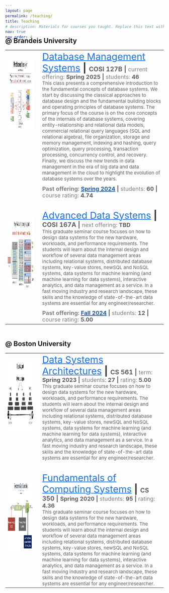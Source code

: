 ```yaml
---
layout: page
permalink: /teaching/
title: Teaching
# description: Materials for courses you taught. Replace this text with your description.
nav: true
nav_order: 4
---
```


<div class="projects">
  <!-- Display categorized projects -->
  <h2 class="category" style="margin-top: -40px;">@ Brandeis University</h2>
</div>


<table style="undefined;table-layout: fixed; width: 100%">
<colgroup>
<col style="width: 20%">
<col style="width: 4mm">
<col style="width: 80%">
</colgroup>
<tbody>
  <tr>
    <td style="vertical-align: top;">
      <div style="margin-top: 7mm;"></div>
      <a href="https://ssd-brandeis.github.io/COSI-127B/" style="text-decoration: none;">
        <div style="margin-top: 2mm;"></div> 
        <img src="/assets/img/COSI127B.png" class="img-fluid z-depth-1" width="225" height="225" title="example image" onerror="this.onerror=null; $('.responsive-img-srcset').remove();">
      </a>
    </td>
    <td></td>
    <td>
      <span style="font-size: 30px;"><a href="https://ssd-brandeis.github.io/COSI-127B/" style="color: #1a73e8; text-decoration: underline; text-decoration-thickness: 2px;">Database Management Systems</a> <span style="color: #2b2b2b;"><b>|</b> </span></span>
      <span style="font-size: 20px;"><span style="color: #5e5e5e;"><b>COSI 127B |</b> </span></span>
      <span style="font-size: 18px;"><span style="color: #808080;">current offering: </span><span style="color: #5e5e5e;"><b>Spring 2025 
      |</b> </span>
      <span style="color: #808080;">students: <span style="color: #5e5e5e;"><b>46</b> </span></span>
      </span>
      <br>
      <span style="font-size: 15px;"><span style="color: #5e5e5e; ">This class presents a comprehensive introduction to the fundamental concepts of database systems. We start by discussing the classical approaches to database design and the fundamental building blocks and operating principles of database systems. The primary focus of the course is on the core concepts of the internals of database systems, covering entity-relationship and relational data models, commercial relational query languages (SQL and relational algebra), file organization, storage and memory management, indexing and hashing, query optimization, query processing, transaction processing, concurrency control, and recovery. Finally, we discuss the new trends in data management in the era of big data and data management in the cloud to highlight the evolution of database systems over the years.</span></span>
      <div style="margin-bottom: 3mm;"></div>
      <span style="font-size: 18px;"><span style="color: #808080;"><b>Past offering:</b> </span><span style="color: #5e5e5e;"><b><a href="https://ssd-brandeis.github.io/COSI-127B/2024/" style="color: rgb(35, 90, 161); text-decoration: underline; text-decoration-thickness: 2px;">Spring 2024</a> | </b> </span>
      <span style="color: #808080;">students: <span style="color: #5e5e5e;"><b>60 | </b> </span></span>
      <span style="color: #808080;">course rating: <span style="color: #5e5e5e;"><b>4.74</b> </span></span>
      </span>
    </td>
  </tr>

  <tr>
    <td colspan="3" style="height: 25px;"></td>
  </tr>

  <tr>
    <td style="vertical-align: top;">
      <div style="margin-top: 7mm;"></div>
      <a href="https://ssd-brandeis.github.io/COSI-167A/" style="text-decoration: none;">
        <div style="margin-top: 2mm;"></div>
        <img src="/assets/img/COSI167A.png" class="img-fluid z-depth-1" width="225" height="225" title="example image" onerror="this.onerror=null; $('.responsive-img-srcset').remove();">
      </a>
    </td>
    <td></td>
    <td>
      <span style="font-size: 30px;"><a href="https://ssd-brandeis.github.io/COSI-167A/" style="color: #1a73e8; text-decoration: underline; text-decoration-thickness: 2px;">Advanced Data Systems</a> <span style="color: #2b2b2b;"><b>|</b> </span></span>
      <span style="font-size: 20px;"><span style="color: #5e5e5e;"><b>COSI 167A |</b> </span></span>
      <span style="font-size: 18px;"><span style="color: #808080;">next offering: </span><span style="color: #5e5e5e;"><b>TBD 
      </b> </span>
      </span>
      <br>
      <span style="font-size: 15px;"><span style="color: #5e5e5e; ">This graduate seminar course focuses on how to design data systems for the new hardware, workloads, and performance requirements. The students will learn about the internal design and workflow of several data management areas including relational systems, distributed database systems, key-value stores, newSQL and NoSQL systems, data systems for machine learning (and machine learning for data systems), interactive analytics, and data management as a service. In a fast moving industry and research landscape, these skills and the knowledge of state-of-the-art data systems are essential for any engineer/researcher.</span></span>
      <div style="margin-bottom: 3mm;"></div>
      <span style="font-size: 18px;"><span style="color: #808080;"><b>Past offering:</b> </span><span style="color: #5e5e5e;"><b><a href="https://ssd-brandeis.github.io/COSI-167A/2024/" style="color: rgb(35, 90, 161); text-decoration: underline; text-decoration-thickness: 2px;">Fall 2024</a> | </b> </span>
      <span style="color: #808080;">students: <span style="color: #5e5e5e;"><b>12 | </b> </span></span>
      <span style="color: #808080;">course rating: <span style="color: #5e5e5e;"><b>5.00</b> </span></span>
      </span>
    </td>
  </tr>
</tbody>
</table>

<!-- Add gap between the two tables -->
<div style="height: 75px;"></div>

<div class="projects">
  <h2 class="category" style="margin-top: -40px;">@ Boston University</h2>
</div>

<table style="undefined;table-layout: fixed; width: 100%">
<colgroup>
<col style="width: 20%">
<col style="width: 4mm">
<col style="width: 80%">
</colgroup>
<tbody>
  <tr>
    <td style="vertical-align: top;">
      <div style="margin-top: 7mm;"></div>
      <a href="https://bu-disc.github.io/CS561-Spring2023/" style="text-decoration: none;">
        <div style="margin-top: 2mm;"></div> 
        <img src="/assets/img/CS561.png" class="img-fluid z-depth-1" width="225" height="225" title="example image" onerror="this.onerror=null; $('.responsive-img-srcset').remove();">
      </a>
    </td>
    <td></td>
    <td>
      <span style="font-size: 30px;"><a href="https://bu-disc.github.io/CS561-Spring2023/" style="color: #1a73e8; text-decoration: underline; text-decoration-thickness: 2px;">Data Systems Architectures</a> <span style="color: #2b2b2b;"><b>|</b> </span></span>
      <span style="font-size: 20px;"><span style="color: #5e5e5e;"><b>CS 561 |</b> </span></span>
      <span style="font-size: 18px;"><span style="color: #808080;">term: </span><span style="color: #5e5e5e;"><b>Spring 2023 |</b> </span>
      <span style="color: #808080;">students: <span style="color: #5e5e5e;"><b>27 | </b> </span></span> 
      <span style="color: #808080;">rating: <span style="color: #5e5e5e;"><b>5.00</b> </span></span>
      </span>
      <br>
      <span style="font-size: 15px;"><span style="color: #5e5e5e; ">This graduate seminar course focuses on how to design data systems for the new hardware, workloads, and performance requirements. The students will learn about the internal design and workflow of several data management areas including relational systems, distributed database systems, key-value stores, newSQL and NoSQL systems, data systems for machine learning (and machine learning for data systems), interactive analytics, and data management as a service. In a fast moving industry and research landscape, these skills and the knowledge of state-of-the-art data systems are essential for any engineer/researcher.</span></span>
    </td>
  </tr>

  <tr>
    <td colspan="3" style="height: 25px;"></td>
  </tr>

  <tr>
    <td style="vertical-align: top;">
      <div style="margin-top: 7mm;"></div>
      <a href="https://cs-people.bu.edu/ssarkar1/cs350/courses/cs350/" style="text-decoration: none;">
        <div style="margin-top: 2mm;"></div>
        <img src="/assets/img/CS350.png" class="img-fluid z-depth-1" width="225" height="225" title="example image" onerror="this.onerror=null; $('.responsive-img-srcset').remove();">
      </a>
    </td>
    <td></td>
    <td>
      <span style="font-size: 30px;"><a href="https://cs-people.bu.edu/ssarkar1/cs350/courses/cs350/" style="color: #1a73e8; text-decoration: underline; text-decoration-thickness: 2px;">Fundamentals of Computing Systems</a> <span style="color: #2b2b2b;"><b>|</b> </span></span>
      <span style="font-size: 20px;"><span style="color: #5e5e5e;"><b>CS 350 |</b> </span></span>
      <span style="font-size: 18px;"><span style="color: #5e5e5e;"><b>Spring 2020 |</b> </span>
      <span style="color: #808080;">students: <span style="color: #5e5e5e;"><b>95 | </b> </span></span> 
      <span style="color: #808080;">rating: <span style="color: #5e5e5e;"><b>4.36</b> </span></span>
      </span>
      <br>
      <span style="font-size: 15px;"><span style="color: #5e5e5e; ">This graduate seminar course focuses on how to design data systems for the new hardware, workloads, and performance requirements. The students will learn about the internal design and workflow of several data management areas including relational systems, distributed database systems, key-value stores, newSQL and NoSQL systems, data systems for machine learning (and machine learning for data systems), interactive analytics, and data management as a service. In a fast moving industry and research landscape, these skills and the knowledge of state-of-the-art data systems are essential for any engineer/researcher.</span></span>
    </td>
  </tr>
</tbody>
</table>